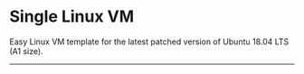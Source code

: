 # Single Linux VM

Easy Linux VM template for the latest patched version of Ubuntu 18.04 LTS (A1 size).

---
